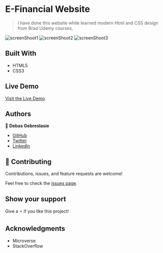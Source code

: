 # E-Financial Website
 > I have done this website while learned modern Html and CSS design from Brad Udemy courses.  


![screenShoot1](https://user-images.githubusercontent.com/65129228/120211793-fb4d3e80-c239-11eb-8ce3-e672cf7c63bc.PNG)
![screenShoot2](https://user-images.githubusercontent.com/65129228/120211972-2041b180-c23a-11eb-9eae-42734e5c8ea5.PNG)
![screenShoot3](https://user-images.githubusercontent.com/65129228/120212270-70b90f00-c23a-11eb-8317-29c08d617255.PNG)

## Built With

- HTML5
- CSS3

## Live Demo

[Visit the Live Demo](https://debas-31.github.io/e-financial/)

## Authors

👤 **Debas Gebreslasie**

- [GitHub](https://github.com/Debas-31)
- [Twitter](https://twitter.com/DEBSH76956492)
- [LinkedIn](https://www.linkedin.com/in/debas-gebrengus-5256a2159/)

## 🤝 Contributing

Contributions, issues, and feature requests are welcome!

Feel free to check the [issues page](https://github.com/Debas-31/e-financial/issues).

## Show your support

Give a ⭐️ if you like this project!

## Acknowledgments

- Microverse
- StackOverflow
